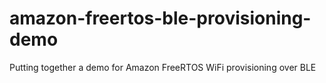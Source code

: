 # amazon-freertos-ble-provisioning-demo
Putting together a demo for Amazon FreeRTOS WiFi provisioning over BLE
